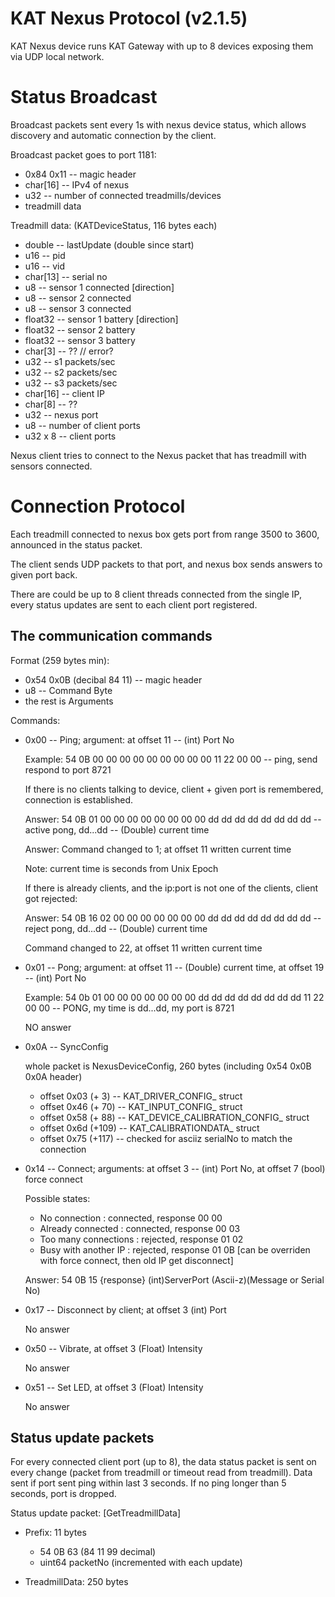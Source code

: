 # KAT Nexus Protocol (v2.1.5)

KAT Nexus device runs KAT Gateway with up to 8 devices exposing them via UDP local network.

# Status Broadcast

Broadcast packets sent every 1s with nexus device status, which allows discovery and automatic connection by the client.

Broadcast packet goes to port 1181:

  - 0x84 0x11 -- magic header
  - char[16]  -- IPv4 of nexus
  - u32       -- number of connected treadmills/devices
  - treadmill data

Treadmill data: (KATDeviceStatus, 116 bytes each)

  - double -- lastUpdate (double since start)
  - u16 -- pid
  - u16 -- vid
  - char[13] -- serial no
  - u8 -- sensor 1 connected [direction]
  - u8 -- sensor 2 connected
  - u8 -- sensor 3 connected
  - float32 -- sensor 1 battery [direction]
  - float32 -- sensor 2 battery
  - float32 -- sensor 3 battery
  - char[3] -- ?? // error?
  - u32 -- s1 packets/sec
  - u32 -- s2 packets/sec
  - u32 -- s3 packets/sec
  - char[16] -- client IP
  - char[8] -- ??
  - u32 -- nexus port
  - u8 -- number of client ports
  - u32 x 8 -- client ports

Nexus client tries to connect to the Nexus packet that has treadmill with sensors connected.

# Connection Protocol

Each treadmill connected to nexus box gets port from range 3500 to 3600, announced in the status packet.

The client sends UDP packets to that port, and nexus box sends answers to given port back.

There are could be up to 8 client threads connected from the single IP, every status updates are sent to each
client port registered.


## The communication commands

Format (259 bytes min):

  - 0x54 0x0B (decibal 84 11) -- magic header
  - u8 -- Command Byte
  - the rest is Arguments

Commands:
  - 0x00 -- Ping; argument: at offset 11 -- (int) Port No
  
    Example: 54 0B 00 00 00 00 00 00 00 00 00 11 22 00 00 -- ping, send respond to port 8721

    If there is no clients talking to device, client + given port is remembered, connection is established.
  
    Answer: 54 0B 01 00 00 00 00 00 00 00 00 dd dd dd dd dd dd dd dd -- active pong, dd...dd -- (Double) current time
  
    Answer: Command changed to 1; at offset 11 written current time
  
    Note: current time is seconds from Unix Epoch

    If there is already clients, and the ip:port is not one of the clients, client got rejected:


    Answer: 54 0B 16 02 00 00 00 00 00 00 00 dd dd dd dd dd dd dd dd -- reject pong, dd...dd -- (Double) current time
  
    Command changed to 22, at offset 11 written current time

  - 0x01 -- Pong; argument: at offset 11 -- (Double) current time, at offset 19 -- (int) Port No
  
    Example: 54 0b 01 00 00 00 00 00 00 00 dd dd dd dd dd dd dd dd 11 22 00 00 -- PONG, my time is dd...dd, my port is 8721

    NO answer

  - 0x0A -- SyncConfig
  
    whole packet is NexusDeviceConfig, 260 bytes (including 0x54 0x0B 0x0A header)

    -  offset 0x03 (+  3) -- KAT_DRIVER_CONFIG_ struct
    -  offset 0x46 (+ 70) -- KAT_INPUT_CONFIG_ struct
    -  offset 0x58 (+ 88) -- KAT_DEVICE_CALIBRATION_CONFIG_ struct
    -  offset 0x6d (+109) -- KAT_CALIBRATIONDATA_ struct
    -  offset 0x75 (+117) -- checked for asciiz serialNo to match the connection

  - 0x14 -- Connect; arguments: at offset 3 -- (int) Port No, at offset 7 (bool) force connect
  
    Possible states:
  
    -  No connection        : connected, response 00 00
    -  Already connected    : connected, response 00 03
    -  Too many connections :  rejected, response 01 02
    -  Busy with another IP :  rejected, response 01 0B  [can be overriden with force connect, then old IP get disconnect]

    Answer: 54 0B 15 {response} (int)ServerPort (Ascii-z)(Message or Serial No)

  - 0x17 -- Disconnect by client; at offset 3 (int) Port

    No answer

  - 0x50 -- Vibrate, at offset 3 (Float) Intensity

    No answer

  - 0x51 -- Set LED, at offset 3 (Float) Intensity
  
    No answer


## Status update packets

For every connected client port (up to 8), the data status packet is sent on every change (packet from treadmill or timeout read from treadmill).
Data sent if port sent ping within last 3 seconds. If no ping longer than 5 seconds, port is dropped.

Status update packet: [GetTreadmillData]

  - Prefix: 11 bytes
  
    - 54 0B 63  (84 11 99 decimal)
    - uint64    packetNo (incremented with each update)

  - TreadmillData: 250 bytes
